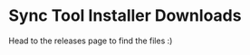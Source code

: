 Sync Tool Installer Downloads
========================

Head to the releases page to find the files :) 
